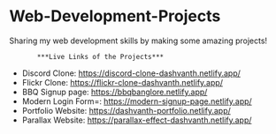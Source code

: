# Web-Development-Projects
 Sharing my web development skills by making some amazing projects!

           ***Live Links of the Projects***
* Discord Clone: https://discord-clone-dashvanth.netlify.app/
* Flickr Clone: https://flickr-clone-dashvanth.netlify.app/
* BBQ Signup page: https://bbqbanglore.netlify.app/
* Modern Login Form=: https://modern-signup-page.netlify.app/
* Portfolio Website: https://dashvanth-portfolio.netlify.app/
* Parallax Website: https://parallax-effect-dashvanth.netlify.app/
